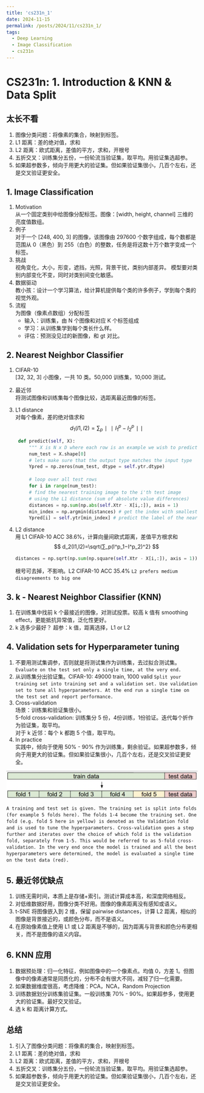 ```yaml
---
title: 'cs231n_1'
date: 2024-11-15
permalink: /posts/2024/11/cs231n_1/
tags:
  - Deep Learning
  - Image Classification
  - cs231n
---
```


# CS231n: 1. Introduction & KNN & Data Split

## 太长不看
1. 图像分类问题：将像素的集合，映射到标签。
2. L1 距离：差的绝对值，求和
3. L2 距离：欧式距离，差值的平方，求和，开根号
4. 五折交叉：训练集分五份，一份轮流当验证集，取平均。用验证集选超参。
5. 如果超参数多，倾向于用更大的验证集。但如果验证集很小，几百个左右，还是交叉验证更安全。

## 1. Image Classification
1. Motivation \
   从一个固定类别中给图像分配标签。图像：[width, height, channel] 三维的亮度值数组。
2. 例子 \
   对于一个 [248, 400, 3] 的图像，该图像由 297600 个数字组成，每个数都是范围从 0（黑色）到 255（白色）的整数，任务是将这数十万个数字变成一个标签。
3. 挑战 \
   视角变化，大小，形变，遮挡，光照，背景干扰，类别内部差异。
   模型要对类别内部变化不变，同时对类别间变化敏感。
4. 数据驱动 \
   教小孩：设计一个学习算法，给计算机提供每个类的许多例子，学到每个类的视觉外观。
5. 流程 \
   为图像（像素点数组）分配标签
   - 输入：训练集，由 N 个图像和对应 K 个标签组成
   - 学习：从训练集学到每个类长什么样。
   - 评估：预测没见过的新图像，和 gt 对比。

## 2. Nearest Neighbor Classifier
1. CIFAR-10 \
   [32, 32, 3] 小图像，一共 10 类。50,000 训练集，10,000 测试。
2. 最近邻 \
   将测试图像和训练集每个图像比较，选距离最近图像的标签。
3. L1 distance \
   对每个像素，差的绝对值求和 \
   $$ d_1(I1,I2)=∑_p∣∣I^p_1−I^p_2∣∣ $$

   ```python
    def predict(self, X):
        """ X is N x D where each row is an example we wish to predict label for """
        num_test = X.shape[0]
        # lets make sure that the output type matches the input type
        Ypred = np.zeros(num_test, dtype = self.ytr.dtype)

        # loop over all test rows
        for i in range(num_test):
        # find the nearest training image to the i'th test image
        # using the L1 distance (sum of absolute value differences)
        distances = np.sum(np.abs(self.Xtr - X[i,:]), axis = 1)
        min_index = np.argmin(distances) # get the index with smallest distance
        Ypred[i] = self.ytr[min_index] # predict the label of the nearest example
   ```
4. L2 distance \
   用 L1 CIFAR-10 ACC 38.6%，计算向量间欧式距离，差值平方根求和 \
   $$ d_2(I1,I2)=\sqrt{∑_p(I^p_1−I^p_2)^2} $$

   ``` python
   distances = np.sqrt(np.sum(np.square(self.Xtr - X[i,:]), axis = 1))
   ```
   根号可去掉，不影响。L2 CIFAR-10 ACC 35.4%
   `L2 prefers medium disagreements to big one `

## 3. k - Nearest Neighbor Classifier (KNN)
1. 在训练集中找前 k 个最接近的图像，对测试投票。较高 k 值有 smoothing effect，更能抵抗异常值，泛化性更好。
2. k 选多少最好？ 超参：k 值，距离选择，L1 or L2

## 4. Validation sets for Hyperparameter tuning
1. 不要用测试集调参，否则就是将测试集作为训练集，去过拟合测试集。
   `Evaluate on the test set only a single time, at the very end.`
2. 从训练集分出验证集。CIFAR-10: 49000 train, 1000 valid
   `Split your training set into training set and a validation set. Use validation set to tune all hyperparameters. At the end run a single time on the test set and report performance.`
3. Cross-validation \
   场景：训练集和验证集很小。 \
   5-fold cross-validation: 训练集分 5 份，4份训练，1份验证。迭代每个折作为验证集，取平均。 \
   对于 k 近邻：每个 k 都跑 5 个值，取平均。
4. In practice \
   实践中，倾向于使用 50% - 90% 作为训练集，剩余验证。如果超参数多，倾向于用更大的验证集。但如果验证集很小，几百个左右，还是交叉验证更安全。
   
<div style="text-align: center;">
  <img src="/images/5-fold.png" style="width: auto; height: auto;">
</div>

`A training and test set is given. The training set is split into folds (for example 5 folds here). The folds 1-4 become the training set. One fold (e.g. fold 5 here in yellow) is denoted as the Validation fold and is used to tune the hyperparameters. Cross-validation goes a step further and iterates over the choice of which fold is the validation fold, separately from 1-5. This would be referred to as 5-fold cross-validation. In the very end once the model is trained and all the best hyperparameters were determined, the model is evaluated a single time on the test data (red).`


## 5. 最近邻优缺点
1. 训练无需时间，本质上是存储+索引。测试计算成本高，和深度网络相反。
2. 对低维数据好用，图像分类不好用。图像的像素距离没有感知或语义。
3. t-SNE 将图像嵌入到 2 维，保留 pairwise distances，计算 L2 距离，相似的图像是背景接近的，或颜色分布，而不是语义。
4. 在原始像素值上使用 L1 或 L2 距离是不够的，因为距离与背景和颜色分布更相关，而不是图像的语义内容。

## 6. KNN 应用
1. 数据预处理：归一化特征，例如图像中的一个像素点。均值 0，方差 1。但图像中的像素通常是同质化的，分布不会有很大不同，减轻了归一化需要。
2. 如果数据维度很高，考虑降维：PCA，NCA，Random Projection
3. 训练数据划分训练集验证集。一般训练集 70% - 90%。如果超参多，使用更大的验证集。最好交叉验证。
4. 选 k 和 距离计算方式。

## 总结
1. 引入了图像分类问题：将像素的集合，映射到标签。
2. L1 距离：差的绝对值，求和
3. L2 距离：欧式距离，差值的平方，求和，开根号
4. 五折交叉：训练集分五份，一份轮流当验证集，取平均。用验证集选超参。
5. 如果超参数多，倾向于用更大的验证集。但如果验证集很小，几百个左右，还是交叉验证更安全。
